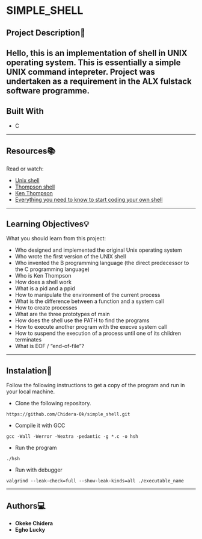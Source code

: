 # SIMPLE_SHELL

## Project Description:wave:

Hello, this is an implementation of shell in UNIX operating system. This is essentially a simple UNIX command intepreter. Project was undertaken as a requirement in the ALX fulstack software programme. 
---

## Built With

- C

---
## Resources:books:
Read or watch:
* [Unix shell](https://en.wikipedia.org/wiki/Unix_shell)
* [Thompson shell](https://en.wikipedia.org/wiki/Thompson_shell)
* [Ken Thompson](https://en.wikipedia.org/wiki/Ken_Thompson)
* [Everything you need to know to start coding your own shell](https://intranet.hbtn.io/concepts/64)

---
## Learning Objectives:bulb:
What you should learn from this project:

* Who designed and implemented the original Unix operating system
* Who wrote the first version of the UNIX shell
* Who invented the B programming language (the direct predecessor to the C programming language)
* Who is Ken Thompson
* How does a shell work
* What is a pid and a ppid
* How to manipulate the environment of the current process
* What is the difference between a function and a system call
* How to create processes
* What are the three prototypes of main
* How does the shell use the PATH to find the programs
* How to execute another program with the execve system call
* How to suspend the execution of a process until one of its children terminates
* What is EOF / “end-of-file”?

---

## Instalation:wrench:
Follow the following instructions to get a copy of the program and run in your local machine.

* Clone the following repository.
```
https://github.com/Chidera-Ok/simple_shell.git
```

* Compile it with GCC
```
gcc -Wall -Werror -Wextra -pedantic -g *.c -o hsh
```

* Run the program
```
./hsh
```

* Run with debugger
```
valgrind --leak-check=full --show-leak-kinds=all ./executable_name
```
--- 

## Authors:computer:

- **Okeke Chidera**
- **Egho Lucky**
